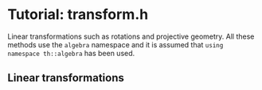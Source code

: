 # Tutorial: transform.h

Linear transformations such as rotations and projective geometry. All these methods use the `algebra` namespace and it is assumed that `using namespace th::algebra` has been used.

## Linear transformations

